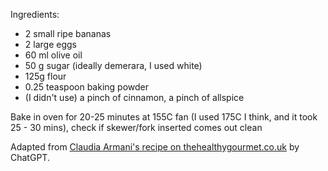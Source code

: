 Ingredients:
* 2 small ripe bananas
* 2 large eggs
* 60 ml olive oil
* 50 g sugar (ideally demerara, I used white)
* 125g flour
* 0.25 teaspoon baking powder
* (I didn't use) a pinch of cinnamon, a pinch of allspice


Bake in oven for 20-25 minutes at 155C fan (I used 175C I think, and it took 25 - 30 mins), check if skewer/fork inserted comes out clean

Adapted from [Claudia Armani's recipe on thehealthygourmet.co.uk](https://thehealthygourmet.co.uk/banana-bread-made-with-olive-oil/?utm_source=chatgpt.com) by ChatGPT.
